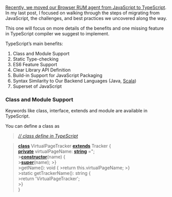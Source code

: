 [Recently, we moved our Browser RUM agent from JavaScript to TypeScript](https://blog.appdynamics.com/devops/8-steps-migrating-javascript-typescript/). In my last post, I focused on walking through the steps of migrating from JavaScript, the challenges, and best practices we uncovered along the way.

This one will focus on more details of the benefits and one missing feature in TypeScript compiler we suggest to implement.

TypeScript’s main benefits:

1. Class and Module Support
2. Static Type-checking
3. ES6 Feature Support
4. Clear Library API Definition
5. Build-in Support for JavaScript Packaging
6. Syntax Similarity to Our Backend Languages (Java, [Scala](http://www.slideshare.net/razvanc/quick-typescript-vs-scala-sample))
7. Superset of JavaScript

### Class and Module Support

Keywords like class, interface, extends and module are available in TypeScript.

You can define a class as

>[*// class define in TypeScript*](https://placehold.it/15/1589F0/000000?text=+)

>**[class](https://placehold.it/15/00008B/000000?text=+)** VirtualPageTracker **[extends](https://placehold.it/15/00008B/000000?text=+)** Tracker {\
>**[private](https://placehold.it/15/00008B/000000?text=+)** virtualPageName: **[string](https://placehold.it/15/00008B/000000?text=+)** =";\
         >**[constructor](https://placehold.it/15/00008B/000000?text=+)**(name) {\
               >**[super](https://placehold.it/15/00008B/000000?text=+)**(name);
    >}\
    >getName(): void {
        >return this.virtualPageName;
    >}\
    >static getTrackerName(): string {\
        >return  'VirtualPageTracker';\
    >}\
>}
